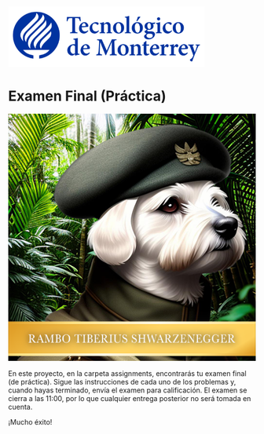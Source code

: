 ![Tec de Monterrey](images/logotecmty.png)
# Examen Final (Práctica)

![Rambo Tiberius Shwarzenegger](images/RTS_Portrait_Small.png)

En este proyecto, en la carpeta assignments, encontrarás tu examen final (de práctica).  Sigue las instrucciones de cada uno de los problemas y, cuando hayas terminado, envía el examen para calificación.  El examen se cierra a las 11:00, por lo que cualquier entrega posterior no será tomada en cuenta.

¡Mucho éxito!